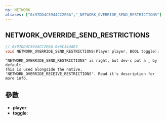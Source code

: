 ```yaml
---
ns: NETWORK
aliases: ["0x97DD4C5944CC2E6A","_NETWORK_OVERRIDE_SEND_RESTRICTIONS"]
---
```

## NETWORK_OVERRIDE_SEND_RESTRICTIONS

```c
// 0x97DD4C5944CC2E6A 0x6C344AE3
void NETWORK_OVERRIDE_SEND_RESTRICTIONS(Player player, BOOL toggle);
```

```
"NETWORK_OVERRIDE_SEND_RESTRICTIONS" is right, but dev-c put a _ by default.  
This is used alongside the native,  
'NETWORK_OVERRIDE_RECEIVE_RESTRICTIONS'. Read it's description for more info.  
```

## 參數
* **player**: 
* **toggle**: 

